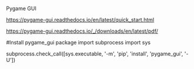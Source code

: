 Pygame GUI

https://pygame-gui.readthedocs.io/en/latest/quick_start.html

https://pygame-gui.readthedocs.io/_/downloads/en/latest/pdf/

#Install pygame_gui package
import subprocess
import sys

subprocess.check_call([sys.executable, '-m', 'pip', 
'install', 'pygame_gui', '-U'])
